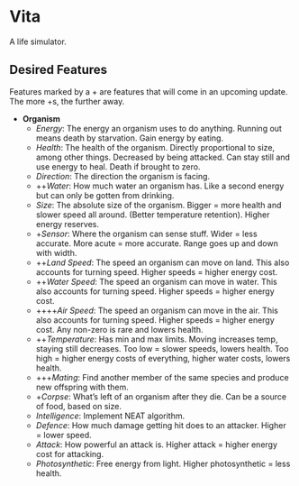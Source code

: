 # Vita
A life simulator.

## Desired Features
Features marked by a + are features that will come in an upcoming update. The more +s, the further away.

- **Organism**
  - *Energy*: The energy an organism uses to do anything. Running out means death by starvation. Gain energy by eating.
  - *Health*: The health of the organism. Directly proportional to size, among other things. Decreased by being attacked. Can stay still and use energy to heal. Death if brought to zero.
  - *Direction*: The direction the organism is facing.
  - ++*Water*: How much water an organism has. Like a second energy but can only be gotten from drinking.
  - *Size*: The absolute size of the organism. Bigger = more health and slower speed all around. (Better temperature retention). Higher energy reserves.
  - +*Sensor*: Where the organism can sense stuff. Wider = less accurate. More acute = more accurate. Range goes up and down with width.
  - ++*Land Speed*: The speed an organism can move on land. This also accounts for turning speed. Higher speeds = higher energy cost.
  - ++*Water Speed*: The speed an organism can move in water. This also accounts for turning speed. Higher speeds = higher energy cost.
  - ++++*Air Speed*: The speed an organism can move in the air. This also accounts for turning speed. Higher speeds = higher energy cost. Any non-zero is rare and lowers health.
  - ++*Temperature*: Has min and max limits. Moving increases temp, staying still decreases. Too low = slower speeds, lowers health. Too high = higher energy costs of everything, higher water costs, lowers health.
  - +++*Mating*: Find another member of the same species and produce new offspring with them.
  - +*Corpse*: What’s left of an organism after they die. Can be a source of food, based on size.
  - *Intelligence*: Implement NEAT algorithm.
  - *Defence*: How much damage getting hit does to an attacker. Higher = lower speed.
  - *Attack*: How powerful an attack is. Higher attack = higher energy cost for attacking.
  - *Photosynthetic*: Free energy from light. Higher photosynthetic = less health.
